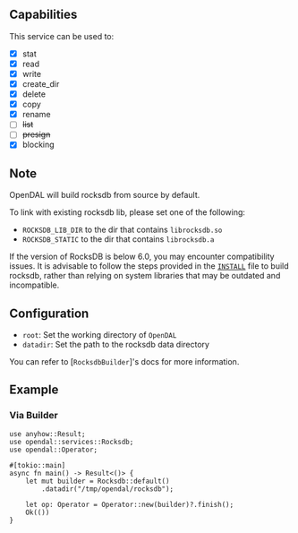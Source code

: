 ## Capabilities

This service can be used to:

- [x] stat
- [x] read
- [x] write
- [x] create_dir
- [x] delete
- [x] copy
- [x] rename
- [ ] ~~list~~
- [ ] ~~presign~~
- [x] blocking

## Note

OpenDAL will build rocksdb from source by default.

To link with existing rocksdb lib, please set one of the following:

- `ROCKSDB_LIB_DIR` to the dir that contains `librocksdb.so`
- `ROCKSDB_STATIC` to the dir that contains `librocksdb.a`

If the version of RocksDB is below 6.0, you may encounter compatibility
issues. It is advisable to follow the steps provided in the [`INSTALL`](https://github.com/facebook/rocksdb/blob/main/INSTALL.md)
file to build rocksdb, rather than relying on system libraries that
may be outdated and incompatible.

## Configuration

- `root`: Set the working directory of `OpenDAL`
- `datadir`: Set the path to the rocksdb data directory

You can refer to [`RocksdbBuilder`]'s docs for more information.

## Example

### Via Builder

```rust,no_run
use anyhow::Result;
use opendal::services::Rocksdb;
use opendal::Operator;

#[tokio::main]
async fn main() -> Result<()> {
    let mut builder = Rocksdb::default()
        .datadir("/tmp/opendal/rocksdb");

    let op: Operator = Operator::new(builder)?.finish();
    Ok(())
}
```
